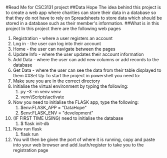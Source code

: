 #Read Me for CSC3131 project
##Data Hope
The idea behind this project is to create a web app where charities can store their
data in a database so that they do not have to rely on Spreadsheets to store 
data which should be stored in a database such as their member's information.
##What is in this project
In this project there are the following web pages
1) Registration - where a user registers an account
2) Log in - the user can log into their account
3) Home - the user can navigate between the pages
4) Update Info - where the user updates their account information
5) Add Data - where the user can add new columns or add records to the database
6) Get Data - where the user can see the data from their table displayed to them
##Set Up 
To start the project in powershell you need to:
1) Make sure you are in the correct directory
2) Initialise the virtual environment by typing the following: 
   1) py -3 -m venv venv 
   2) venv\Scripts\activate
3) Now you need to initialise the FLASK app, type the following:
   1) $env:FLASK_APP = "DataHope"
   2) $env:FLASK_ENV = "development"
4) (IF FIRST TIME USING) need to initialise the database
   1) $ flask init-db
5) Now run flask
   1) flask run
6) You will then be given the port of where it is running, copy and paste 
    into your web browser and add /auth/register to take you to the registration page


